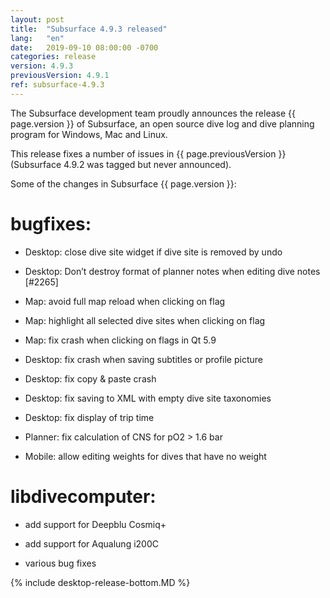 ```yaml
---
layout: post
title:  "Subsurface 4.9.3 released"
lang:   "en"
date:   2019-09-10 08:00:00 -0700
categories: release
version: 4.9.3
previousVersion: 4.9.1
ref: subsurface-4.9.3
---
```


The Subsurface development team proudly announces the release {{ page.version }} of Subsurface, an open source dive log and dive planning program for Windows, Mac and Linux.

This release fixes a number of issues in {{ page.previousVersion }} (Subsurface 4.9.2 was tagged but never announced).

Some of the changes in Subsurface {{ page.version }}:


# bugfixes:

  - Desktop: close dive site widget if dive site is removed by undo

  - Desktop: Don’t destroy format of planner notes when editing dive notes \[\#2265\]

  - Map: avoid full map reload when clicking on flag

  - Map: highlight all selected dive sites when clicking on flag

  - Map: fix crash when clicking on flags in Qt 5.9

  - Desktop: fix crash when saving subtitles or profile picture

  - Desktop: fix copy & paste crash

  - Desktop: fix saving to XML with empty dive site taxonomies

  - Desktop: fix display of trip time

  - Planner: fix calculation of CNS for pO2 \> 1.6 bar

  - Mobile: allow editing weights for dives that have no weight

# libdivecomputer:

  - add support for Deepblu Cosmiq+

  - add support for Aqualung i200C

  - various bug fixes


{% include desktop-release-bottom.MD %}
